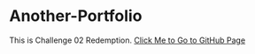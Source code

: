 # Another-Portfolio
This is Challenge 02 Redemption.
[Click Me to Go to GitHub Page](https://timothylai1121.github.io/Another-Portfolio/)

